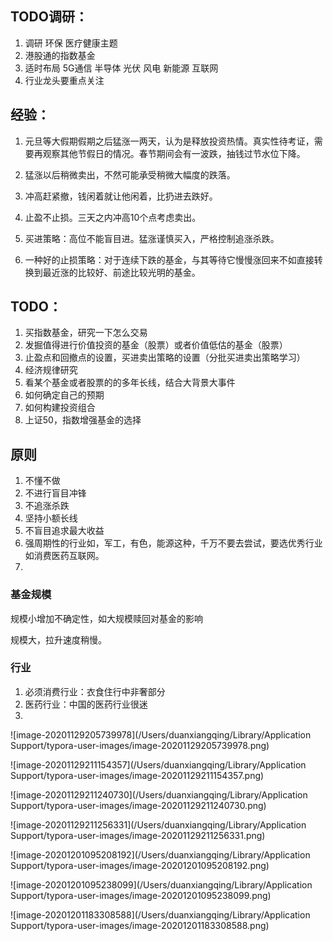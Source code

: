 ## TODO调研：

1. 调研 环保 医疗健康主题
2. 港股通的指数基金
3. 适时布局 5G通信 半导体 光伏 风电 新能源 互联网
4. 行业龙头要重点关注

## 经验：

1. 元旦等大假期假期之后猛涨一两天，认为是释放投资热情。真实性待考证，需要再观察其他节假日的情况。春节期间会有一波跌，抽钱过节水位下降。

2. 猛涨以后稍微卖出，不然可能承受稍微大幅度的跌落。

3. 冲高赶紧撤，钱闲着就让他闲着，比扔进去跌好。

4. 止盈不止损。三天之内冲高10个点考虑卖出。

5. 买进策略：高位不能盲目进。猛涨谨慎买入，严格控制追涨杀跌。

6. 一种好的止损策略：对于连续下跌的基金，与其等待它慢慢涨回来不如直接转换到最近涨的比较好、前途比较光明的基金。

   

## TODO：

1. 买指数基金，研究一下怎么交易
2. 发掘值得进行价值投资的基金（股票）或者价值低估的基金（股票）
3. 止盈点和回撤点的设置，买进卖出策略的设置（分批买进卖出策略学习）
4. 经济规律研究
5. 看某个基金或者股票的的多年长线，结合大背景大事件
6. 如何确定自己的预期
7. 如何构建投资组合
8. 上证50，指数增强基金的选择



## 原则

1. 不懂不做
2. 不进行盲目冲锋
3. 不追涨杀跌
4. 坚持小额长线
5. 不盲目追求最大收益
6. 强周期性的行业如，军工，有色，能源这种，千万不要去尝试，要选优秀行业如消费医药互联网。
7. 



### 基金规模

规模小增加不确定性，如大规模赎回对基金的影响

规模大，拉升速度稍慢。



### 行业

1. 必须消费行业：衣食住行中非奢部分
2. 医药行业：中国的医药行业很迷
3. 







![image-20201129205739978](/Users/duanxiangqing/Library/Application Support/typora-user-images/image-20201129205739978.png)

![image-20201129211154357](/Users/duanxiangqing/Library/Application Support/typora-user-images/image-20201129211154357.png)

![image-20201129211240730](/Users/duanxiangqing/Library/Application Support/typora-user-images/image-20201129211240730.png)

![image-20201129211256331](/Users/duanxiangqing/Library/Application Support/typora-user-images/image-20201129211256331.png)

![image-20201201095208192](/Users/duanxiangqing/Library/Application Support/typora-user-images/image-20201201095208192.png)

![image-20201201095238099](/Users/duanxiangqing/Library/Application Support/typora-user-images/image-20201201095238099.png)

![image-20201201183308588](/Users/duanxiangqing/Library/Application Support/typora-user-images/image-20201201183308588.png)